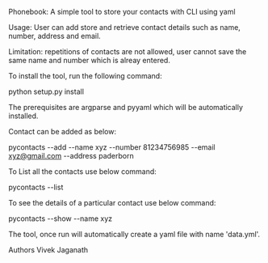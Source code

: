 Phonebook: A simple tool to store your contacts with CLI using yaml

Usage: User can add store and retrieve contact details such as name, number, address and email.

Limitation: repetitions of contacts are not allowed, user cannot save the same name and number which is alreay entered.

To install the tool, run the following command:

python setup.py install

The prerequisites are argparse and pyyaml which will be automatically installed.

Contact can be added as below:

pycontacts --add --name xyz --number 81234756985 --email xyz@gmail.com --address paderborn

To List all the contacts use below command:

pycontacts --list

To see the details of a particular contact use below command: 

pycontacts --show --name xyz

The tool, once run will automatically create a yaml file with name 'data.yml'.

Authors
Vivek Jaganath
